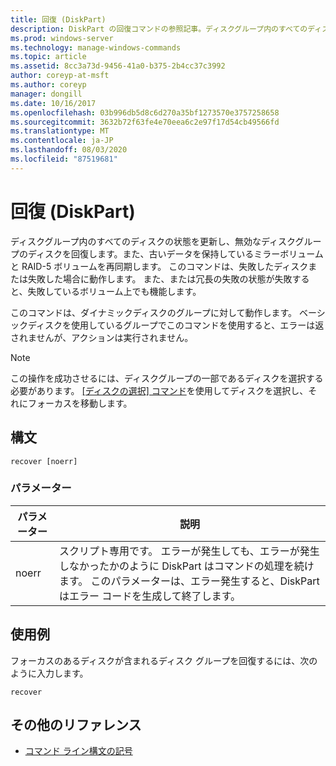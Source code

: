 ```yaml
---
title: 回復 (DiskPart)
description: DiskPart の回復コマンドの参照記事。ディスクグループ内のすべてのディスクの状態を更新し、無効なディスクグループのディスクを回復し、ミラーボリュームと古いデータを含む RAID-5 ボリュームを再同期します。
ms.prod: windows-server
ms.technology: manage-windows-commands
ms.topic: article
ms.assetid: 8cc3a73d-9456-41a0-b375-2b4cc37c3992
author: coreyp-at-msft
ms.author: coreyp
manager: dongill
ms.date: 10/16/2017
ms.openlocfilehash: 03b996db5d8c6d270a35bf1273570e3757258658
ms.sourcegitcommit: 3632b72f63fe4e70eea6c2e97f17d54cb49566fd
ms.translationtype: MT
ms.contentlocale: ja-JP
ms.lasthandoff: 08/03/2020
ms.locfileid: "87519681"
---
```

# <a name="recover-diskpart"></a>回復 (DiskPart)

ディスクグループ内のすべてのディスクの状態を更新し、無効なディスクグループのディスクを回復します。また、古いデータを保持しているミラーボリュームと RAID-5 ボリュームを再同期します。 このコマンドは、失敗したディスクまたは失敗した場合に動作します。 また、または冗長の失敗の状態が失敗すると、失敗しているボリューム上でも機能します。

このコマンドは、ダイナミックディスクのグループに対して動作します。 ベーシックディスクを使用しているグループでこのコマンドを使用すると、エラーは返されませんが、アクションは実行されません。

> [!NOTE]
> この操作を成功させるには、ディスクグループの一部であるディスクを選択する必要があります。 [[ディスクの選択] コマンド](select-disk.md)を使用してディスクを選択し、それにフォーカスを移動します。

## <a name="syntax"></a>構文

```
recover [noerr]
```

### <a name="parameters"></a>パラメーター

| パラメーター | 説明 |
|--|--|
| noerr | スクリプト専用です。 エラーが発生しても、エラーが発生しなかったかのように DiskPart はコマンドの処理を続けます。 このパラメーターは、エラー発生すると、DiskPart はエラー コードを生成して終了します。 |

## <a name="examples"></a>使用例

フォーカスのあるディスクが含まれるディスク グループを回復するには、次のように入力します。

```
recover
```

## <a name="additional-references"></a>その他のリファレンス

- [コマンド ライン構文の記号](command-line-syntax-key.md)
